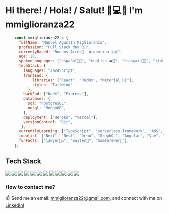 # Hi there! / Hola! / Salut! 👋💻🚀 I'm mmiglioranza22

```javascript
    const mmiglioranza22 = {
      fullName: "Manuel Agustín Miglioranza",
      profession: "Full Stack dev 🧑‍💻", 
      currentyBased: "Buenos Aires📍- Argentina 🇦🇷",
      age: 28,
      spokenLanguages: ["español🧉🥟", "english 🫖💂", "français🥖🥐", "italiano🤌🍝"],
      techStack: {
        languages: "JavaScript",
        frontEnd: {
            libraries: ["React", "Redux", "Material UI"],
            styles: "Tailwind"
          },
        backEnd: ["Node", "Express"],
        databases: {
          sql: "PostgreSQL",
          nosql: "MongoDB",
        },
        deployment: ["Heroku", "Vercel"],
        versionControl: "Git",
       },
      currentlyLearning: ["TypeScript", "serverless framework", "AWS", "Mocha", "Jest"],
      todolist: ["Next", "Nest", "Deno", "GraphQL", "Angular", "Vue", "Solidity", "Java", "C#", "Python", ".NET"],
      funFacts: ["lawyer🧑‍⚖️", "waiter🍾", "homebrewer🍺"],
    };
```

## Tech Stack

<img src = "https://img.shields.io/badge/-HTML5-E34F26?style=flat&logo=html5&logoColor=white"> <img src = "https://img.shields.io/badge/-CSS3-1572B6?style=flat&logo=css3&logoColor=white">
<img src="https://img.shields.io/badge/-Bootstrap-563D7C?style=flat&logo=bootstrap&logoColor=white">
<img src="https://img.shields.io/badge/-JavaScript-eed718?style=flat&logo=javascript&logoColor=ffffff">
<img src="https://img.shields.io/badge/-Sass-cc6699?style=flat&logo=sass&logoColor=ffffff">
<img src="https://img.shields.io/badge/-React-000000?style=flat&logo=react&logoColor=00c8ff">
<img src="https://img.shields.io/badge/-Express.js-787878?style=flat">
<img src="https://img.shields.io/badge/-Node.js-3C873A?style=flat&logo=Node.js&logoColor=white">
<img src="http://img.shields.io/badge/-Git-F1502F?style=flat&logo=git&logoColor=FFFFFF">
<img src="http://img.shields.io/badge/-Github-000000?style=flat&logo=github&logoColor=FFFFFF">
<img src="http://img.shields.io/badge/-VS%20Code-007ACC?style=flat&logo=visual%20studio%20code&logoColor=white">
<img src="https://img.shields.io/badge/-SQL-F29111?style=flat&logo=sql&logoColor=FFFFFF">

### How to contact me?

📫 Send me an email: mmiglioranza22@gmail.com, and connect with me on [LinkedIn!](https://www.linkedin.com/in/manuel-miglioranza-arg?lipi=urn%3Ali%3Apage%3Ad_flagship3_profile_view_base_contact_details%3BLveXbnk%2FR9qadzMfiI%2Fj0g%3D%3D)
